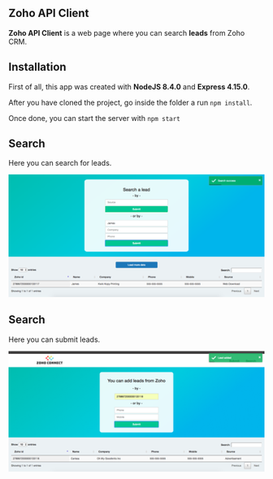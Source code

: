 ## Zoho API Client ##
**Zoho API Client** is a web page where you can search **leads** from Zoho CRM.

## Installation ##

First of all, this app was created with **NodeJS 8.4.0** and **Express 4.15.0**.

After you have cloned the project, go inside the folder a run `npm install`.

Once done, you can start the server with `npm start`

## Search ##

Here you can search for leads.

![search](https://github.com/ftovaro/zoho_api_client/blob/master/doc/search.png)

## Search ##

Here you can submit leads.

![submit](https://github.com/ftovaro/zoho_api_client/blob/master/doc/submit.png)
